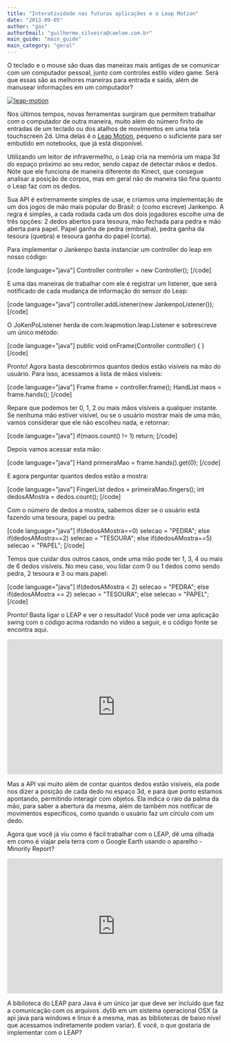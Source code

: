 ```yaml
---
title: "Interatividade nas futuras aplicações e o Leap Motion"
date: "2013-09-05"
author: "gas"
authorEmail: "guilherme.silveira@caelum.com.br"
main_guide: "main_guide"
main_category: "geral"
---
```


O teclado e o mouse são duas das maneiras mais antigas de se comunicar com um computador pessoal, junto com controles estilo vídeo game. Será que essas são as melhores maneiras para entrada e saída, além de manusear informações em um computador?

[![leap-motion](https://blog.caelum.com.br/wp-content/uploads/2013/09/leap-motion-300x165.png)](https://blog.caelum.com.br/wp-content/uploads/2013/09/leap-motion.png)

Nos últimos tempos, novas ferramentas surgiram que permitem trabalhar com o computador de outra maneira, muito além do número finito de entradas de um teclado ou dos atalhos de movimentos em uma tela touchscreen 2d. Uma delas é o [Leap Motion](https://www.leapmotion.com/), pequeno o suficiente para ser embutido em notebooks, que já está disponível.

Utilizando um leitor de infravermelho, o Leap cria na memória um mapa 3d do espaço próximo ao seu redor, sendo capaz de detectar mãos e dedos. Note que ele funciona de maneira diferente do Kinect, que consegue analisar a posição de corpos, mas em geral não de maneira tão fina quanto o Leap faz com os dedos.

Sua API é extremamente simples de usar, e criamos uma implementação de um dos jogos de mão mais popular do Brasil: o (como escreve) Jankenpo. A regra é simples, a cada rodada cada um dos dois jogadores escolhe uma de três opções: 2 dedos abertos para tesoura, mão fechada para pedra e mão aberta para papel. Papel ganha de pedra (embrulha), pedra ganha da tesoura (quebra) e tesoura ganha do papel (corta).

Para implementar o Jankenpo basta instanciar um controller do leap em nosso código:

\[code language="java"\] Controller controller = new Controller(); \[/code\]

E uma das maneiras de trabalhar com ele é registrar um listener, que será notificado de cada mudança de informação do sensor do Leap:

\[code language="java"\] controller.addListener(new JankenpoListener()); \[/code\]

O JoKenPoListener herda de com.leapmotion.leap.Listener e sobrescreve um único método:

\[code language="java"\] public void onFrame(Controller controller) { } \[/code\]

Pronto! Agora basta descobrirmos quantos dedos estão visíveis na mão do usuário. Para isso, acessamos a lista de mãos visíveis:

\[code language="java"\] Frame frame = controller.frame(); HandList maos = frame.hands(); \[/code\]

Repare que podemos ter 0, 1, 2 ou mais mãos visíveis a qualquer instante. Se nenhuma mão estiver visível, ou se o usuário mostrar mais de uma mão, vamos considerar que ele não escolheu nada, e retornar:

\[code language="java"\] if(maos.count() != 1) return; \[/code\]

Depois vamos acessar esta mão:

\[code language="java"\] Hand primeiraMao = frame.hands().get(0); \[/code\]

E agora perguntar quantos dedos estão a mostra:

\[code language="java"\] FingerList dedos = primeiraMao.fingers(); int dedosAMostra = dedos.count(); \[/code\]

Com o número de dedos a mostra, sabemos dizer se o usuário está fazendo uma tesoura, papel ou pedra:

\[code language="java"\] if(dedosAMostra==0) selecao = "PEDRA"; else if(dedosAMostra==2) selecao = "TESOURA"; else if(dedosAMostra==5) selecao = "PAPEL"; \[/code\]

Temos que cuidar dos outros casos, onde uma mão pode ter 1, 3, 4 ou mais de 6 dedos visíveis. No meu caso, vou lidar com 0 ou 1 dedos como sendo pedra, 2 tesoura e 3 ou mais papel:

\[code language="java"\] if(dedosAMostra < 2) selecao = "PEDRA"; else if(dedosAMostra == 2) selecao = "TESOURA"; else selecao = "PAPEL"; \[/code\]

Pronto! Basta ligar o LEAP e ver o resultado! Você pode ver uma aplicação swing com o código acima rodando no vídeo a seguir, e o código fonte se encontra aqui.

<iframe src="http://player.vimeo.com/video/73814064" width="500" align="center" height="313" frameborder="0" webkitallowfullscreen mozallowfullscreen="" allowfullscreen=""></iframe>

Mas a API vai muito além de contar quantos dedos estão visíveis, ela pode nos dizer a posição de cada dedo no espaço 3d, e para que ponto estamos apontando, permitindo interagir com objetos. Ela indica o raio da palma da mão, para saber a abertura da mesma, além de também nos notificar de movimentos específicos, como quando o usuário faz um círculo com um dedo.

Agora que você já viu como é fácil trabalhar com o LEAP, dê uma olhada em como é viajar pela terra com o Google Earth usando o aparelho - Minority Report?

<iframe src="http://player.vimeo.com/video/73812638" align="center" width="500" height="313" frameborder="0" webkitallowfullscreen mozallowfullscreen="" allowfullscreen=""></iframe>

A biblioteca do LEAP para Java é um único jar que deve ser incluído que faz a comunicação com os arquivos .dylib em um sistema operacional OSX (a api java para windows e linux é a mesma, mas as bibliotecas de baixo nível que acessamos indiretamente podem variar). E você, o que gostaria de implementar com o LEAP?
